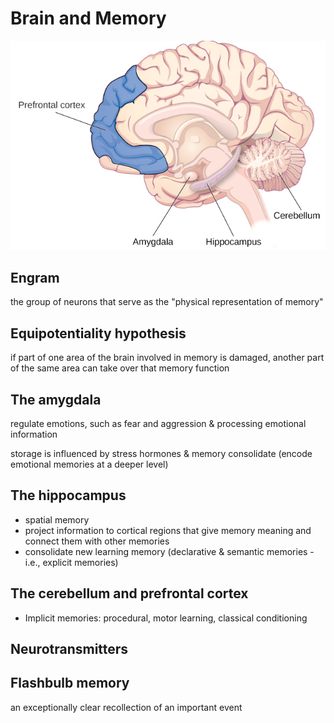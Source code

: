 # Brain and Memory

![img.png](brain.png)

## Engram

the group of neurons that serve as the "physical representation of memory"

## Equipotentiality hypothesis

if part of one area of the brain involved in memory is damaged, another part of the same area can take over that memory function

## The amygdala

regulate emotions, such as fear and aggression & processing emotional information

storage is influenced by stress hormones & memory consolidate (encode emotional memories at a deeper level)

## The hippocampus

- spatial memory
- project information to cortical regions that give memory meaning and connect them with other memories
- consolidate new learning memory (declarative & semantic memories - i.e., explicit memories)

## The cerebellum and prefrontal cortex

- Implicit memories: procedural, motor learning, classical conditioning

## Neurotransmitters

## Flashbulb memory

an exceptionally clear recollection of an important event
